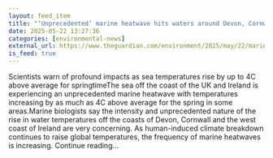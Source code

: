 ```yaml
---
layout: feed_item
title: "‘Unprecedented’ marine heatwave hits waters around Devon, Cornwall and Ireland"
date: 2025-05-22 13:27:36
categories: [environmental-news]
external_url: https://www.theguardian.com/environment/2025/may/22/marine-heatwave-sea-temperatures-devon-cornwall-ireland
is_feed: true
---
```


Scientists warn of profound impacts as sea temperatures rise by up to 4C above average for springtimeThe sea off the coast of the UK and Ireland is experiencing an unprecedented marine heatwave with temperatures increasing by as much as 4C above average for the spring in some areas.Marine biologists say the intensity and unprecedented nature of the rise in water temperatures off the coasts of Devon, Cornwall and the west coast of Ireland are very concerning. As human-induced climate breakdown continues to raise global temperatures, the frequency of marine heatwaves is increasing. Continue reading...
